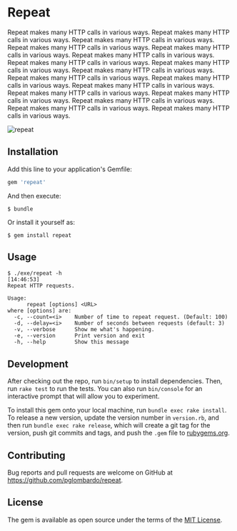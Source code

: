 # Repeat

Repeat makes many HTTP calls in various ways.  Repeat makes many HTTP calls in various ways.  Repeat makes many HTTP calls in various ways.  Repeat makes many HTTP calls in various ways.  Repeat makes many HTTP calls in various ways.  Repeat makes many HTTP calls in various ways.  Repeat makes many HTTP calls in various ways.  Repeat makes many HTTP calls in various ways.  Repeat makes many HTTP calls in various ways.  Repeat makes many HTTP calls in various ways.  Repeat makes many HTTP calls in various ways.  Repeat makes many HTTP calls in various ways.  Repeat makes many HTTP calls in various ways.  Repeat makes many HTTP calls in various ways.  Repeat makes many HTTP calls in various ways.  Repeat makes many HTTP calls in various ways.  Repeat makes many HTTP calls in various ways.

![repeat](https://disznc.s3.amazonaws.com/Repeat-screenshot-2017-10-27-at-14.48.36.png)

## Installation

Add this line to your application's Gemfile:

```ruby
gem 'repeat'
```

And then execute:

    $ bundle

Or install it yourself as:

    $ gem install repeat

## Usage

```
$ ./exe/repeat -h                                                                                                                                                                                                                [14:46:53]
Repeat HTTP requests.

Usage:
      repeat [options] <URL>
where [options] are:
  -c, --count=<i>    Number of time to repeat request. (Default: 100)
  -d, --delay=<i>    Number of seconds between requests (default: 3)
  -v, --verbose      Show me what's happening.
  -e, --version      Print version and exit
  -h, --help         Show this message
```

## Development

After checking out the repo, run `bin/setup` to install dependencies. Then, run `rake test` to run the tests. You can also run `bin/console` for an interactive prompt that will allow you to experiment.

To install this gem onto your local machine, run `bundle exec rake install`. To release a new version, update the version number in `version.rb`, and then run `bundle exec rake release`, which will create a git tag for the version, push git commits and tags, and push the `.gem` file to [rubygems.org](https://rubygems.org).

## Contributing

Bug reports and pull requests are welcome on GitHub at https://github.com/pglombardo/repeat.

## License

The gem is available as open source under the terms of the [MIT License](http://opensource.org/licenses/MIT).
